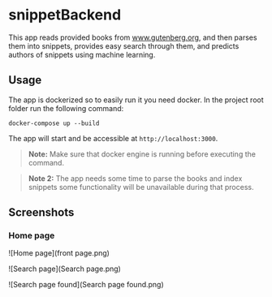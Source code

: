 # snippetBackend

This app reads provided books from www.gutenberg.org, and then parses them into snippets, provides easy search through them, and predicts authors of snippets using machine learning. 

## Usage
The app is dockerized so to easily run it you need docker. In the project root folder run the following command:

	docker-compose up --build
	
The app will start and be accessible at `http://localhost:3000`.

> **Note:** Make sure that docker engine is running before executing the command.

> **Note 2:** The app needs some time to parse the books and index snippets some functionality will be unavailable during that process.

## Screenshots

### Home page

![Home page](front page.png)

![Search page](Search page.png)

![Search page found](Search page found.png)
